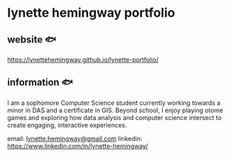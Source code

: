 # lynette hemingway portfolio

## website 🐟

https://lynettehemingway.github.io/lynette-portfolio/

## information 🐟

I am a sophomore Computer Science student currently working towards a minor in DAS and a certificate in GIS. Beyond school, I enjoy playing otome games and exploring how data analysis and computer science intersect to create engaging, interactive experiences.

email: lynette.hemingway@gmail.com
linkedin: https://www.linkedin.com/in/lynette-hemingway/
